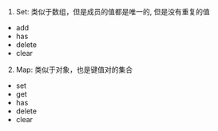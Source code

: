 1. Set: 类似于数组，但是成员的值都是唯一的, 但是没有重复的值
  - add
  - has
  - delete
  - clear

2. Map: 类似于对象，也是键值对的集合
  - set
  - get
  - has
  - delete
  - clear